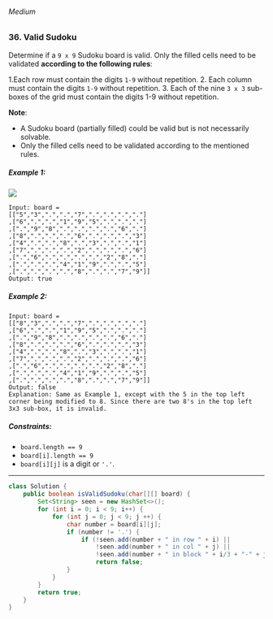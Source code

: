 ###### Medium

### 36. Valid Sudoku

Determine if a `9 x 9` Sudoku board is valid. Only the filled cells need to be validated **according to the following rules**:

1.Each row must contain the digits `1-9` without repetition.
2. Each column must contain the digits `1-9` without repetition.
3. Each of the nine `3 x 3` sub-boxes of the grid must contain the digits 1-9 without repetition.

**Note**:

- A Sudoku board (partially filled) could be valid but is not necessarily solvable.
- Only the filled cells need to be validated according to the mentioned rules.
 

##### Example 1:
![](https://upload.wikimedia.org/wikipedia/commons/thumb/f/ff/Sudoku-by-L2G-20050714.svg/250px-Sudoku-by-L2G-20050714.svg.png)
```
Input: board = 
[["5","3",".",".","7",".",".",".","."]
,["6",".",".","1","9","5",".",".","."]
,[".","9","8",".",".",".",".","6","."]
,["8",".",".",".","6",".",".",".","3"]
,["4",".",".","8",".","3",".",".","1"]
,["7",".",".",".","2",".",".",".","6"]
,[".","6",".",".",".",".","2","8","."]
,[".",".",".","4","1","9",".",".","5"]
,[".",".",".",".","8",".",".","7","9"]]
Output: true
```
##### Example 2:
```
Input: board = 
[["8","3",".",".","7",".",".",".","."]
,["6",".",".","1","9","5",".",".","."]
,[".","9","8",".",".",".",".","6","."]
,["8",".",".",".","6",".",".",".","3"]
,["4",".",".","8",".","3",".",".","1"]
,["7",".",".",".","2",".",".",".","6"]
,[".","6",".",".",".",".","2","8","."]
,[".",".",".","4","1","9",".",".","5"]
,[".",".",".",".","8",".",".","7","9"]]
Output: false
Explanation: Same as Example 1, except with the 5 in the top left corner being modified to 8. Since there are two 8's in the top left 3x3 sub-box, it is invalid.
``` 

##### Constraints:

- `board.length == 9`
- `board[i].length == 9`
- `board[i][j]` is a digit or `'.'`.

***

```java
class Solution {
    public boolean isValidSudoku(char[][] board) {
        Set<String> seen = new HashSet<>(); 
        for (int i = 0; i < 9; i++) {
            for (int j = 0; j < 9; j ++) {
                char number = board[i][j];
                if (number != '.') {
                    if (!seen.add(number + " in row " + i) ||
                        !seen.add(number + " in col " + j) ||
                        !seen.add(number + " in block " + i/3 + "-" + j/3))
                        return false;
                }
            }
        }
        return true;
    }
}
```
